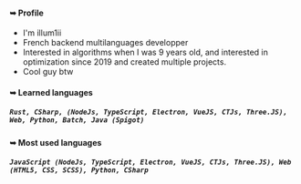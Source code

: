 #### ➥ Profile

- I'm illum1ii
- French backend multilanguages developper
- Interested in algorithms when I was 9 years old, and interested in optimization since 2019 and created multiple projects.
- Cool guy btw

#### ➥ Learned languages
##### ``Rust, CSharp, (NodeJs, TypeScript, Electron, VueJS, CTJs, Three.JS), Web, Python, Batch, Java (Spigot)``

#### ➥ Most used languages
##### ``JavaScript (NodeJs, TypeScript, Electron, VueJS, CTJs, Three.JS), Web (HTML5, CSS, SCSS), Python, CSharp``

